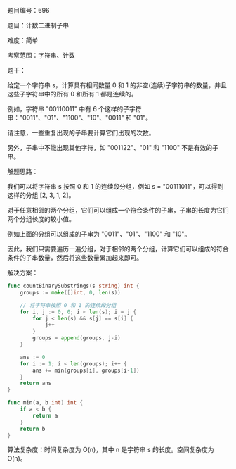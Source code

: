 题目编号：696

题目：计数二进制子串

难度：简单

考察范围：字符串、计数

题干：

给定一个字符串 s，计算具有相同数量 0 和 1 的非空(连续)子字符串的数量，并且这些子字符串中的所有 0 和所有 1 都是连续的。

例如，字符串 "00110011" 中有 6 个这样的子字符串："0011"、"01"、"1100"、"10"、"0011" 和 "01"。

请注意，一些重复出现的子串要计算它们出现的次数。

另外，子串中不能出现其他字符，如 "001122"、"01" 和 "1100" 不是有效的子串。

解题思路：

我们可以将字符串 s 按照 0 和 1 的连续段分组，例如 s = "00111011"，可以得到这样的分组 [2, 3, 1, 2]。

对于任意相邻的两个分组，它们可以组成一个符合条件的子串，子串的长度为它们两个分组长度的较小值。

例如上面的分组可以组成的子串为 "0011"、"01"、"1100" 和 "10"。

因此，我们只需要遍历一遍分组，对于相邻的两个分组，计算它们可以组成的符合条件的子串数量，然后将这些数量累加起来即可。

解决方案：

```go
func countBinarySubstrings(s string) int {
    groups := make([]int, 0, len(s))

    // 将字符串按照 0 和 1 的连续段分组
    for i, j := 0, 0; i < len(s); i = j {
        for j < len(s) && s[j] == s[i] {
            j++
        }
        groups = append(groups, j-i)
    }

    ans := 0
    for i := 1; i < len(groups); i++ {
        ans += min(groups[i], groups[i-1])
    }
    return ans
}

func min(a, b int) int {
    if a < b {
        return a
    }
    return b
}
```

算法复杂度：时间复杂度为 O(n)，其中 n 是字符串 s 的长度。空间复杂度为 O(n)。